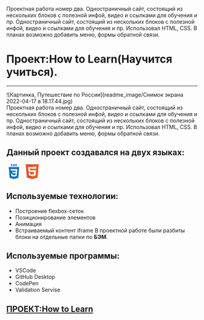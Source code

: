 Проектная работа номер два. Одностраничный сайт, состоящий из нескольких блоков с полезной инфой, видео и ссылками для обучения и пр.
Одностраничный сайт, состоящий из нескольких блоков с полезной инфой, видео и ссылками для обучения и пр. Использовал HTML, CSS.
В планах возможно добавить меню, формы обратной связи.

# Проект:How to Learn(Научится учиться).
---
![Картинка, Путешествие по России](readme_image/Снимок экрана 2022-04-17 в 18.17.44.jpg)
</br>
Проектная работа номер два. Одностраничный сайт, состоящий из нескольких блоков с полезной инфой, видео и ссылками для обучения и пр.
Одностраничный сайт, состоящий из нескольких блоков с полезной инфой, видео и ссылками для обучения и пр. Использовал HTML, CSS.
В планах возможно добавить меню, формы обратной связи.

## Данный проект создавался на двух языках:
 <img src="https://github.com/devicons/devicon/blob/master/icons/css3/css3-plain-wordmark.svg"  title="CSS3" alt="CSS" width="40" height="40"/>&nbsp;
 <img src="https://github.com/devicons/devicon/blob/master/icons/html5/html5-original.svg" title="HTML5" alt="HTML" width="40" height="40"/>&nbsp;

## Используемые технологии:

- Построение flexbox-сеток
- Позиционирование элементов
- Анимация
- Встраиваемый контент iframe
В проектной работе были разбиты блоки на отдельные папки по **БЭМ**.

## Используемые программы:
- VSCode
- GitHub Desktop
- CodePen
- Validation Servise


## [ПРОЕКТ:How to Learn](https://nikolaysaitov.github.io/how-to-learn/)
